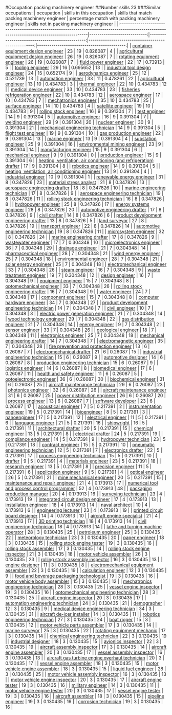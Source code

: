 #Occupation packing machinery engineer
##Number skills 23
###Similar occupations:
| occupation                                                                                                                                  |   skills in this occupation |   skills that match packing machinery engineer |   percentage match with packing machinery engineer |   skills not in packing machinery engineer |
|:--------------------------------------------------------------------------------------------------------------------------------------------|----------------------------:|-----------------------------------------------:|---------------------------------------------------:|-------------------------------------------:|
| [container equipment design engineer](container_equipment_design_engineer.md)                                                               |                          23 |                                             19 |                                           0.826087 |                                          4 |
| [agricultural equipment design engineer](agricultural_equipment_design_engineer.md)                                                         |                          26 |                                             19 |                                           0.826087 |                                          7 |
| [rotating equipment engineer](rotating_equipment_engineer.md)                                                                               |                          26 |                                             19 |                                           0.826087 |                                          7 |
| [fluid power engineer](fluid_power_engineer.md)                                                                                             |                          22 |                                             17 |                                           0.73913  |                                          5 |
| [tooling engineer](tooling_engineer.md)                                                                                                     |                          29 |                                             16 |                                           0.695652 |                                         13 |
| [industrial tool design engineer](industrial_tool_design_engineer.md)                                                                       |                          24 |                                             15 |                                           0.652174 |                                          9 |
| [aerodynamics engineer](aerodynamics_engineer.md)                                                                                           |                          25 |                                             12 |                                           0.521739 |                                         13 |
| [automation engineer](automation_engineer.md)                                                                                               |                          33 |                                             11 |                                           0.478261 |                                         22 |
| [agricultural engineer](agricultural_engineer.md)                                                                                           |                          13 |                                             10 |                                           0.434783 |                                          3 |
| [thermal engineer](thermal_engineer.md)                                                                                                     |                          22 |                                             10 |                                           0.434783 |                                         12 |
| [medical device engineer](medical_device_engineer.md)                                                                                       |                          33 |                                             10 |                                           0.434783 |                                         23 |
| [fisheries refrigeration engineer](fisheries_refrigeration_engineer.md)                                                                     |                          22 |                                             10 |                                           0.434783 |                                         12 |
| [aerospace engineer](aerospace_engineer.md)                                                                                                 |                          17 |                                             10 |                                           0.434783 |                                          7 |
| [mechatronics engineer](mechatronics_engineer.md)                                                                                           |                          35 |                                             10 |                                           0.434783 |                                         25 |
| [surface engineer](surface_engineer.md)                                                                                                     |                          14 |                                             10 |                                           0.434783 |                                          4 |
| [satellite engineer](satellite_engineer.md)                                                                                                 |                          19 |                                             10 |                                           0.434783 |                                          9 |
| [rolling stock engineer](rolling_stock_engineer.md)                                                                                         |                          16 |                                              9 |                                           0.391304 |                                          7 |
| [test engineer](test_engineer.md)                                                                                                           |                          14 |                                              9 |                                           0.391304 |                                          5 |
| [automotive engineer](automotive_engineer.md)                                                                                               |                          16 |                                              9 |                                           0.391304 |                                          7 |
| [welding engineer](welding_engineer.md)                                                                                                     |                          29 |                                              9 |                                           0.391304 |                                         20 |
| [nuclear engineer](nuclear_engineer.md)                                                                                                     |                          30 |                                              9 |                                           0.391304 |                                         21 |
| [mechanical engineering technician](mechanical_engineering_technician.md)                                                                   |                          14 |                                              9 |                                           0.391304 |                                          5 |
| [flight test engineer](flight_test_engineer.md)                                                                                             |                          19 |                                              9 |                                           0.391304 |                                         10 |
| [gas production engineer](gas_production_engineer.md)                                                                                       |                          22 |                                              9 |                                           0.391304 |                                         13 |
| [marine engineer](marine_engineer.md)                                                                                                       |                          13 |                                              9 |                                           0.391304 |                                          4 |
| [substation engineer](substation_engineer.md)                                                                                               |                          25 |                                              9 |                                           0.391304 |                                         16 |
| [environmental mining engineer](environmental_mining_engineer.md)                                                                           |                          23 |                                              9 |                                           0.391304 |                                         14 |
| [manufacturing engineer](manufacturing_engineer.md)                                                                                         |                          15 |                                              9 |                                           0.391304 |                                          6 |
| [mechanical engineer](mechanical_engineer.md)                                                                                               |                           9 |                                              9 |                                           0.391304 |                                          0 |
| [production engineer](production_engineer.md)                                                                                               |                          15 |                                              9 |                                           0.391304 |                                          6 |
| [heating, ventilation, air conditioning (and refrigeration) drafter](heating,_ventilation,_air_conditioning_(and_refrigeration)_drafter.md) |                          17 |                                              9 |                                           0.391304 |                                          8 |
| [robotics engineer](robotics_engineer.md)                                                                                                   |                          14 |                                              9 |                                           0.391304 |                                          5 |
| [heating, ventilation, air conditioning engineer](heating,_ventilation,_air_conditioning_engineer.md)                                       |                          13 |                                              9 |                                           0.391304 |                                          4 |
| [industrial engineer](industrial_engineer.md)                                                                                               |                          10 |                                              9 |                                           0.391304 |                                          1 |
| [renewable energy engineer](renewable_energy_engineer.md)                                                                                   |                          31 |                                              8 |                                           0.347826 |                                         23 |
| [material stress analyst](material_stress_analyst.md)                                                                                       |                          21 |                                              8 |                                           0.347826 |                                         13 |
| [aerospace engineering drafter](aerospace_engineering_drafter.md)                                                                           |                          18 |                                              8 |                                           0.347826 |                                         10 |
| [marine engineering technician](marine_engineering_technician.md)                                                                           |                          17 |                                              8 |                                           0.347826 |                                          9 |
| [aerospace engineering technician](aerospace_engineering_technician.md)                                                                     |                          19 |                                              8 |                                           0.347826 |                                         11 |
| [rolling stock engineering technician](rolling_stock_engineering_technician.md)                                                             |                          16 |                                              8 |                                           0.347826 |                                          8 |
| [hydropower engineer](hydropower_engineer.md)                                                                                               |                          25 |                                              8 |                                           0.347826 |                                         17 |
| [energy systems engineer](energy_systems_engineer.md)                                                                                       |                          28 |                                              8 |                                           0.347826 |                                         20 |
| [automotive engineering drafter](automotive_engineering_drafter.md)                                                                         |                          17 |                                              8 |                                           0.347826 |                                          9 |
| [civil drafter](civil_drafter.md)                                                                                                           |                          14 |                                              8 |                                           0.347826 |                                          6 |
| [product development engineering drafter](product_development_engineering_drafter.md)                                                       |                          13 |                                              8 |                                           0.347826 |                                          5 |
| [land surveyor](land_surveyor.md)                                                                                                           |                          27 |                                              8 |                                           0.347826 |                                         19 |
| [transport engineer](transport_engineer.md)                                                                                                 |                          22 |                                              8 |                                           0.347826 |                                         14 |
| [automotive engineering technician](automotive_engineering_technician.md)                                                                   |                          19 |                                              8 |                                           0.347826 |                                         11 |
| [microsystem engineer](microsystem_engineer.md)                                                                                             |                          32 |                                              8 |                                           0.347826 |                                         24 |
| [marine engineering drafter](marine_engineering_drafter.md)                                                                                 |                          17 |                                              8 |                                           0.347826 |                                          9 |
| [wastewater engineer](wastewater_engineer.md)                                                                                               |                          17 |                                              7 |                                           0.304348 |                                         10 |
| [microelectronics engineer](microelectronics_engineer.md)                                                                                   |                          36 |                                              7 |                                           0.304348 |                                         29 |
| [drainage engineer](drainage_engineer.md)                                                                                                   |                          21 |                                              7 |                                           0.304348 |                                         14 |
| [pharmaceutical engineer](pharmaceutical_engineer.md)                                                                                       |                          28 |                                              7 |                                           0.304348 |                                         21 |
| [wind energy engineer](wind_energy_engineer.md)                                                                                             |                          25 |                                              7 |                                           0.304348 |                                         18 |
| [environmental engineer](environmental_engineer.md)                                                                                         |                          28 |                                              7 |                                           0.304348 |                                         21 |
| [solar energy engineer](solar_energy_engineer.md)                                                                                           |                          25 |                                              7 |                                           0.304348 |                                         18 |
| [electromechanical engineer](electromechanical_engineer.md)                                                                                 |                          33 |                                              7 |                                           0.304348 |                                         26 |
| [steam engineer](steam_engineer.md)                                                                                                         |                          16 |                                              7 |                                           0.304348 |                                          9 |
| [waste treatment engineer](waste_treatment_engineer.md)                                                                                     |                          19 |                                              7 |                                           0.304348 |                                         12 |
| [design engineer](design_engineer.md)                                                                                                       |                          16 |                                              7 |                                           0.304348 |                                          9 |
| [equipment engineer](equipment_engineer.md)                                                                                                 |                          15 |                                              7 |                                           0.304348 |                                          8 |
| [optomechanical engineer](optomechanical_engineer.md)                                                                                       |                          33 |                                              7 |                                           0.304348 |                                         26 |
| [rolling stock engineering drafter](rolling_stock_engineering_drafter.md)                                                                   |                          16 |                                              7 |                                           0.304348 |                                          9 |
| [water engineer](water_engineer.md)                                                                                                         |                          24 |                                              7 |                                           0.304348 |                                         17 |
| [component engineer](component_engineer.md)                                                                                                 |                          15 |                                              7 |                                           0.304348 |                                          8 |
| [computer hardware engineer](computer_hardware_engineer.md)                                                                                 |                          34 |                                              7 |                                           0.304348 |                                         27 |
| [product development engineering technician](product_development_engineering_technician.md)                                                 |                          14 |                                              7 |                                           0.304348 |                                          7 |
| [civil engineer](civil_engineer.md)                                                                                                         |                          10 |                                              7 |                                           0.304348 |                                          3 |
| [electric power generation engineer](electric_power_generation_engineer.md)                                                                 |                          21 |                                              7 |                                           0.304348 |                                         14 |
| [wood technology engineer](wood_technology_engineer.md)                                                                                     |                          29 |                                              7 |                                           0.304348 |                                         22 |
| [gas distribution engineer](gas_distribution_engineer.md)                                                                                   |                          21 |                                              7 |                                           0.304348 |                                         14 |
| [energy engineer](energy_engineer.md)                                                                                                       |                           9 |                                              7 |                                           0.304348 |                                          2 |
| [sensor engineer](sensor_engineer.md)                                                                                                       |                          33 |                                              7 |                                           0.304348 |                                         26 |
| [geological engineer](geological_engineer.md)                                                                                               |                          18 |                                              7 |                                           0.304348 |                                         11 |
| [electronics engineer](electronics_engineer.md)                                                                                             |                          25 |                                              7 |                                           0.304348 |                                         18 |
| [mechanical engineering drafter](mechanical_engineering_drafter.md)                                                                         |                          14 |                                              7 |                                           0.304348 |                                          7 |
| [electromagnetic engineer](electromagnetic_engineer.md)                                                                                     |                          35 |                                              7 |                                           0.304348 |                                         28 |
| [fire prevention and protection engineer](fire_prevention_and_protection_engineer.md)                                                       |                          13 |                                              6 |                                           0.26087  |                                          7 |
| [electromechanical drafter](electromechanical_drafter.md)                                                                                   |                          21 |                                              6 |                                           0.26087  |                                         15 |
| [industrial engineering technician](industrial_engineering_technician.md)                                                                   |                          15 |                                              6 |                                           0.26087  |                                          9 |
| [automotive designer](automotive_designer.md)                                                                                               |                          14 |                                              6 |                                           0.26087  |                                          8 |
| [production engineering technician](production_engineering_technician.md)                                                                   |                          15 |                                              6 |                                           0.26087  |                                          9 |
| [logistics engineer](logistics_engineer.md)                                                                                                 |                          14 |                                              6 |                                           0.26087  |                                          8 |
| [biomedical engineer](biomedical_engineer.md)                                                                                               |                          17 |                                              6 |                                           0.26087  |                                         11 |
| [health and safety engineer](health_and_safety_engineer.md)                                                                                 |                          11 |                                              6 |                                           0.26087  |                                          5 |
| [optoelectronic engineer](optoelectronic_engineer.md)                                                                                       |                          36 |                                              6 |                                           0.26087  |                                         30 |
| [biochemical engineer](biochemical_engineer.md)                                                                                             |                          31 |                                              6 |                                           0.26087  |                                         25 |
| [aircraft maintenance technician](aircraft_maintenance_technician.md)                                                                       |                          29 |                                              6 |                                           0.26087  |                                         23 |
| [photonics engineer](photonics_engineer.md)                                                                                                 |                          32 |                                              6 |                                           0.26087  |                                         26 |
| [aircraft maintenance engineer](aircraft_maintenance_engineer.md)                                                                           |                          31 |                                              6 |                                           0.26087  |                                         25 |
| [power distribution engineer](power_distribution_engineer.md)                                                                               |                          26 |                                              6 |                                           0.26087  |                                         20 |
| [process engineer](process_engineer.md)                                                                                                     |                          13 |                                              6 |                                           0.26087  |                                          7 |
| [software developer](software_developer.md)                                                                                                 |                          23 |                                              6 |                                           0.26087  |                                         17 |
| [acoustical engineer](acoustical_engineer.md)                                                                                               |                           7 |                                              5 |                                           0.217391 |                                          2 |
| [instrumentation engineer](instrumentation_engineer.md)                                                                                     |                          19 |                                              5 |                                           0.217391 |                                         14 |
| [bioengineer](bioengineer.md)                                                                                                               |                           8 |                                              5 |                                           0.217391 |                                          3 |
| [nanoengineer](nanoengineer.md)                                                                                                             |                          17 |                                              5 |                                           0.217391 |                                         12 |
| [electrical engineer](electrical_engineer.md)                                                                                               |                          11 |                                              5 |                                           0.217391 |                                          6 |
| [language engineer](language_engineer.md)                                                                                                   |                          21 |                                              5 |                                           0.217391 |                                         16 |
| [shipwright](shipwright.md)                                                                                                                 |                          16 |                                              5 |                                           0.217391 |                                         11 |
| [architectural drafter](architectural_drafter.md)                                                                                           |                          20 |                                              5 |                                           0.217391 |                                         15 |
| [chemical engineer](chemical_engineer.md)                                                                                                   |                          13 |                                              5 |                                           0.217391 |                                          8 |
| [electrical drafter](electrical_drafter.md)                                                                                                 |                          24 |                                              5 |                                           0.217391 |                                         19 |
| [compliance engineer](compliance_engineer.md)                                                                                               |                          14 |                                              5 |                                           0.217391 |                                          9 |
| [hydropower technician](hydropower_technician.md)                                                                                           |                          23 |                                              5 |                                           0.217391 |                                         18 |
| [contract engineer](contract_engineer.md)                                                                                                   |                          15 |                                              5 |                                           0.217391 |                                         10 |
| [pneumatic engineering technician](pneumatic_engineering_technician.md)                                                                     |                          12 |                                              5 |                                           0.217391 |                                          7 |
| [electronics drafter](electronics_drafter.md)                                                                                               |                          22 |                                              5 |                                           0.217391 |                                         17 |
| [process engineering technician](process_engineering_technician.md)                                                                         |                          15 |                                              5 |                                           0.217391 |                                         10 |
| [drafter](drafter.md)                                                                                                                       |                           9 |                                              5 |                                           0.217391 |                                          4 |
| [materials engineer](materials_engineer.md)                                                                                                 |                          23 |                                              5 |                                           0.217391 |                                         18 |
| [research engineer](research_engineer.md)                                                                                                   |                          13 |                                              5 |                                           0.217391 |                                          8 |
| [precision engineer](precision_engineer.md)                                                                                                 |                          11 |                                              5 |                                           0.217391 |                                          6 |
| [application engineer](application_engineer.md)                                                                                             |                           9 |                                              5 |                                           0.217391 |                                          4 |
| [optical engineer](optical_engineer.md)                                                                                                     |                          26 |                                              5 |                                           0.217391 |                                         21 |
| [mine mechanical engineer](mine_mechanical_engineer.md)                                                                                     |                          20 |                                              5 |                                           0.217391 |                                         15 |
| [maintenance and repair engineer](maintenance_and_repair_engineer.md)                                                                       |                          21 |                                              4 |                                           0.173913 |                                         17 |
| [numerical tool and process control programmer](numerical_tool_and_process_control_programmer.md)                                           |                          52 |                                              4 |                                           0.173913 |                                         48 |
| [packaging production manager](packaging_production_manager.md)                                                                             |                          20 |                                              4 |                                           0.173913 |                                         16 |
| [surveying technician](surveying_technician.md)                                                                                             |                          23 |                                              4 |                                           0.173913 |                                         19 |
| [integrated circuit design engineer](integrated_circuit_design_engineer.md)                                                                 |                          17 |                                              4 |                                           0.173913 |                                         13 |
| [installation engineer](installation_engineer.md)                                                                                           |                          18 |                                              4 |                                           0.173913 |                                         14 |
| [naval architect](naval_architect.md)                                                                                                       |                          10 |                                              4 |                                           0.173913 |                                          6 |
| [engineering lecturer](engineering_lecturer.md)                                                                                             |                          23 |                                              4 |                                           0.173913 |                                         19 |
| [printed circuit board designer](printed_circuit_board_designer.md)                                                                         |                          14 |                                              4 |                                           0.173913 |                                         10 |
| [aircraft engine specialist](aircraft_engine_specialist.md)                                                                                 |                          21 |                                              4 |                                           0.173913 |                                         17 |
| [3D printing technician](3D_printing_technician.md)                                                                                         |                          18 |                                              4 |                                           0.173913 |                                         14 |
| [civil engineering technician](civil_engineering_technician.md)                                                                             |                          18 |                                              4 |                                           0.173913 |                                         14 |
| [lathe and turning machine operator](lathe_and_turning_machine_operator.md)                                                                 |                          28 |                                              3 |                                           0.130435 |                                         25 |
| [petroleum engineer](petroleum_engineer.md)                                                                                                 |                          25 |                                              3 |                                           0.130435 |                                         22 |
| [meteorology technician](meteorology_technician.md)                                                                                         |                          23 |                                              3 |                                           0.130435 |                                         20 |
| [paper engineer](paper_engineer.md)                                                                                                         |                          18 |                                              3 |                                           0.130435 |                                         15 |
| [rolling stock engine tester](rolling_stock_engine_tester.md)                                                                               |                          19 |                                              3 |                                           0.130435 |                                         16 |
| [rolling stock assembler](rolling_stock_assembler.md)                                                                                       |                          17 |                                              3 |                                           0.130435 |                                         14 |
| [rolling stock engine inspector](rolling_stock_engine_inspector.md)                                                                         |                          21 |                                              3 |                                           0.130435 |                                         18 |
| [motor vehicle assembler](motor_vehicle_assembler.md)                                                                                       |                          26 |                                              3 |                                           0.130435 |                                         23 |
| [rolling stock assembly inspector](rolling_stock_assembly_inspector.md)                                                                     |                          16 |                                              3 |                                           0.130435 |                                         13 |
| [engine designer](engine_designer.md)                                                                                                       |                          11 |                                              3 |                                           0.130435 |                                          8 |
| [electromechanical equipment assembler](electromechanical_equipment_assembler.md)                                                           |                          22 |                                              3 |                                           0.130435 |                                         19 |
| [calculation engineer](calculation_engineer.md)                                                                                             |                          12 |                                              3 |                                           0.130435 |                                          9 |
| [food and beverage packaging technologist](food_and_beverage_packaging_technologist.md)                                                     |                          19 |                                              3 |                                           0.130435 |                                         16 |
| [motor vehicle body assembler](motor_vehicle_body_assembler.md)                                                                             |                          15 |                                              3 |                                           0.130435 |                                         12 |
| [mechatronics engineering technician](mechatronics_engineering_technician.md)                                                               |                          28 |                                              3 |                                           0.130435 |                                         25 |
| [vessel engine inspector](vessel_engine_inspector.md)                                                                                       |                          19 |                                              3 |                                           0.130435 |                                         16 |
| [optomechanical engineering technician](optomechanical_engineering_technician.md)                                                           |                          28 |                                              3 |                                           0.130435 |                                         25 |
| [aircraft engine inspector](aircraft_engine_inspector.md)                                                                                   |                          20 |                                              3 |                                           0.130435 |                                         17 |
| [automation engineering technician](automation_engineering_technician.md)                                                                   |                          24 |                                              3 |                                           0.130435 |                                         21 |
| [demographer](demographer.md)                                                                                                               |                          12 |                                              3 |                                           0.130435 |                                          9 |
| [medical device engineering technician](medical_device_engineering_technician.md)                                                           |                          34 |                                              3 |                                           0.130435 |                                         31 |
| [aircraft de-icer installer](aircraft_de-icer_installer.md)                                                                                 |                          14 |                                              3 |                                           0.130435 |                                         11 |
| [robotics engineering technician](robotics_engineering_technician.md)                                                                       |                          27 |                                              3 |                                           0.130435 |                                         24 |
| [boat rigger](boat_rigger.md)                                                                                                               |                          15 |                                              3 |                                           0.130435 |                                         12 |
| [motor vehicle parts assembler](motor_vehicle_parts_assembler.md)                                                                           |                          17 |                                              3 |                                           0.130435 |                                         14 |
| [marine surveyor](marine_surveyor.md)                                                                                                       |                          25 |                                              3 |                                           0.130435 |                                         22 |
| [rotating equipment mechanic](rotating_equipment_mechanic.md)                                                                               |                          17 |                                              3 |                                           0.130435 |                                         14 |
| [chemical engineering technician](chemical_engineering_technician.md)                                                                       |                          22 |                                              3 |                                           0.130435 |                                         19 |
| [industrial designer](industrial_designer.md)                                                                                               |                          18 |                                              3 |                                           0.130435 |                                         15 |
| [avionics inspector](avionics_inspector.md)                                                                                                 |                          22 |                                              3 |                                           0.130435 |                                         19 |
| [aircraft assembly inspector](aircraft_assembly_inspector.md)                                                                               |                          17 |                                              3 |                                           0.130435 |                                         14 |
| [aircraft engine assembler](aircraft_engine_assembler.md)                                                                                   |                          20 |                                              3 |                                           0.130435 |                                         17 |
| [vessel assembly inspector](vessel_assembly_inspector.md)                                                                                   |                          16 |                                              3 |                                           0.130435 |                                         13 |
| [aircraft gas turbine engine overhaul technician](aircraft_gas_turbine_engine_overhaul_technician.md)                                       |                          20 |                                              3 |                                           0.130435 |                                         17 |
| [vessel engine assembler](vessel_engine_assembler.md)                                                                                       |                          18 |                                              3 |                                           0.130435 |                                         15 |
| [motor vehicle engine assembler](motor_vehicle_engine_assembler.md)                                                                         |                          18 |                                              3 |                                           0.130435 |                                         15 |
| [liquid fuel engineer](liquid_fuel_engineer.md)                                                                                             |                          28 |                                              3 |                                           0.130435 |                                         25 |
| [motor vehicle assembly inspector](motor_vehicle_assembly_inspector.md)                                                                     |                          16 |                                              3 |                                           0.130435 |                                         13 |
| [motor vehicle engine inspector](motor_vehicle_engine_inspector.md)                                                                         |                          20 |                                              3 |                                           0.130435 |                                         17 |
| [aircraft engine tester](aircraft_engine_tester.md)                                                                                         |                          19 |                                              3 |                                           0.130435 |                                         16 |
| [military engineer](military_engineer.md)                                                                                                   |                          14 |                                              3 |                                           0.130435 |                                         11 |
| [motor vehicle engine tester](motor_vehicle_engine_tester.md)                                                                               |                          20 |                                              3 |                                           0.130435 |                                         17 |
| [vessel engine tester](vessel_engine_tester.md)                                                                                             |                          19 |                                              3 |                                           0.130435 |                                         16 |
| [aircraft assembler](aircraft_assembler.md)                                                                                                 |                          18 |                                              3 |                                           0.130435 |                                         15 |
| [pipeline engineer](pipeline_engineer.md)                                                                                                   |                          19 |                                              3 |                                           0.130435 |                                         16 |
| [corrosion technician](corrosion_technician.md)                                                                                             |                          19 |                                              3 |                                           0.130435 |                                         16 |
